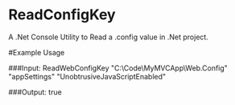 ReadConfigKey
=============

A .Net  Console Utility to Read a .config value in .Net project. 

#Example Usage

###Input:
ReadWebConfigKey "C:\Code\MyMVCApp\Web.Config" "appSettings" "UnobtrusiveJavaScriptEnabled"

###Output:
true
